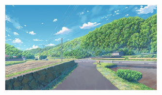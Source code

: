 <div align="center">
    <a href="https://github.com/Code-seven123">
        <img src="./bg1.jpg" width="500">
    </a>
</div>

